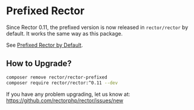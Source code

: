 # Prefixed Rector

Since Rector 0.11, the prefixed version is now released in `rector/rector` by default. It works the same way as this package.

See [Prefixed Rector by Default](https://getrector.org/blog/prefixed-rector-by-default).


## How to Upgrade?

```bash
composer remove rector/rector-prefixed
composer require rector/rector:^0.11 --dev
```

If you have any problem upgrading, let us know at: https://github.com/rectorphp/rector/issues/new
